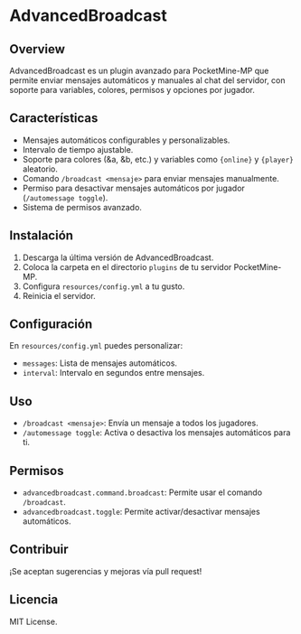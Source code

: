 # AdvancedBroadcast

## Overview
AdvancedBroadcast es un plugin avanzado para PocketMine-MP que permite enviar mensajes automáticos y manuales al chat del servidor, con soporte para variables, colores, permisos y opciones por jugador.

## Características
- Mensajes automáticos configurables y personalizables.
- Intervalo de tiempo ajustable.
- Soporte para colores (&a, &b, etc.) y variables como `{online}` y `{player}` aleatorio.
- Comando `/broadcast <mensaje>` para enviar mensajes manualmente.
- Permiso para desactivar mensajes automáticos por jugador (`/automessage toggle`).
- Sistema de permisos avanzado.

## Instalación
1. Descarga la última versión de AdvancedBroadcast.
2. Coloca la carpeta en el directorio `plugins` de tu servidor PocketMine-MP.
3. Configura `resources/config.yml` a tu gusto.
4. Reinicia el servidor.

## Configuración
En `resources/config.yml` puedes personalizar:
- `messages`: Lista de mensajes automáticos.
- `interval`: Intervalo en segundos entre mensajes.

## Uso
- `/broadcast <mensaje>`: Envía un mensaje a todos los jugadores.
- `/automessage toggle`: Activa o desactiva los mensajes automáticos para ti.

## Permisos
- `advancedbroadcast.command.broadcast`: Permite usar el comando `/broadcast`.
- `advancedbroadcast.toggle`: Permite activar/desactivar mensajes automáticos.

## Contribuir
¡Se aceptan sugerencias y mejoras vía pull request!

## Licencia
MIT License.
